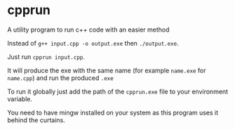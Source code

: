 # cpprun

A utility program to run c++ code with an easier method

Instead of `g++ input.cpp -o output.exe` then `./output.exe`.

Just run `cpprun input.cpp`.

It will produce the exe with the same name (for example `name.exe` for `name.cpp`) and run the produced `.exe`

To run it globally just add the path of the `cpprun.exe` file to your environment variable.

You need to have mingw installed on your system as this program uses it behind the curtains.
